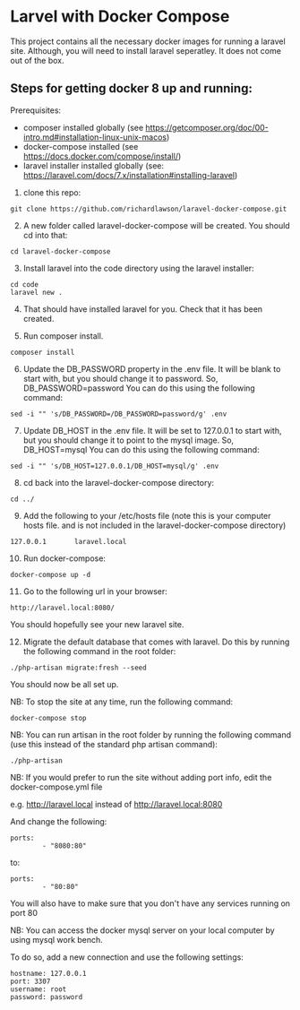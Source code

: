 # Larvel  with Docker Compose

This project contains all the necessary docker images for running a laravel site. Although, you will need to install laravel seperatley. It does not come out of the box.

## Steps for getting docker 8 up and running:

Prerequisites:

- composer installed globally (see https://getcomposer.org/doc/00-intro.md#installation-linux-unix-macos)
- docker-compose installed (see https://docs.docker.com/compose/install/)
- laravel installer installed globally (see: https://laravel.com/docs/7.x/installation#installing-laravel)

1. clone this repo:

```
git clone https://github.com/richardlawson/laravel-docker-compose.git
```

2. A new folder called laravel-docker-compose will be created. You should cd into that:

```
cd laravel-docker-compose
```

3. Install laravel into the code directory using the laravel installer:

```
cd code
laravel new .
```

4. That should have installed laravel for you. Check that it has been created.

5. Run composer install.

```
composer install
```
6. Update the DB_PASSWORD property in the .env file. It will be blank to start with, but you should change it to password. So, DB_PASSWORD=password
You can do this using the following command: 

```
sed -i "" 's/DB_PASSWORD=/DB_PASSWORD=password/g' .env
```
7. Update DB_HOST in the .env file. It will be set to 127.0.0.1 to start with, but you should change it to point to the mysql image. So,
DB_HOST=mysql
You can do this using the following command: 

```
sed -i "" 's/DB_HOST=127.0.0.1/DB_HOST=mysql/g' .env
```

8. cd back into the laravel-docker-compose directory:

```
cd ../
```

9. Add the following to your /etc/hosts file (note this is your computer hosts file. and is not included in the laravel-docker-compose directory)

```
127.0.0.1       laravel.local
```

10. Run docker-compose:

```
docker-compose up -d
```

11. Go to the following url in your browser:

```
http://laravel.local:8080/
```

You should hopefully see your new laravel site.

12. Migrate the default database that comes with laravel. Do this by running the following command in the root folder:

```
./php-artisan migrate:fresh --seed
```

You should now be all set up.


NB: To stop the site at any time, run the following command:

```
docker-compose stop
```

NB: You can run artisan in the root folder by running the following command (use this instead of the standard php artisan command):

```
./php-artisan
```

NB: If you would prefer to run the site without adding port info, edit the docker-compose.yml file

e.g. http://laravel.local instead of http://laravel.local:8080

And change the following:

```
ports:
        - "8080:80"
```

to:

```
ports:
        - "80:80"
```

You will also have to make sure that you don't have any services running on port 80

NB: You can access the docker mysql server on your local computer by using mysql work bench.

To do so, add a new connection and use the following settings:

```
hostname: 127.0.0.1
port: 3307
username: root
password: password
```


